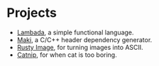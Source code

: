 # Projects

* [Lambada](https://rudsvar.github.io/Lambada), a simple functional language.
* [Maki](https://github.com/rudsvar/maki), a C/C++ header dependency generator.
* [Rusty Image](https://github.com/rudsvar/rusty-image), for turning images into ASCII.
* [Catnip](https://github.com/rudsvar/catnip), for when cat is too boring.
